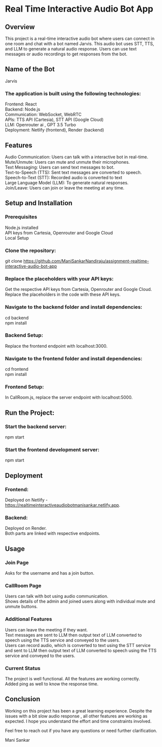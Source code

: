 # Real Time Interactive Audio Bot App
## Overview
This project is a real-time interactive audio bot where users can connect in one room and chat with a bot named Jarvis. This audio bot uses STT, TTS, and LLM to generate a natural audio response. Users can use text messages or audio recordings to get responses from the bot.

## Name of the Bot
Jarvis

### The application is built using the following technologies:
Frontend: React \
Backend: Node.js \
Communication: WebSocket, WebRTC \
APIs: TTS API (Cartesia), STT API (Google Cloud) \
LLM: Openrouter ai , GPT 3.5 Turbo \
Deployment: Netlify (frontend), Render (backend) 

## Features
Audio Communication: Users can talk with a interactive bot in real-time. \
Mute/Unmute: Users can mute and unmute their microphones.\
Text Messaging: Users can send text messages to bot.\
Text-to-Speech (TTS): Sent text messages are converted to speech.\
Speech-to-Text (STT): Recorded audio is converted to text \
Large Language Model (LLM): To generate natural responses.\
Join/Leave: Users can join or leave the meeting at any time.

## Setup and Installation
### Prerequisites
Node.js installed \
API keys from Cartesia, Openrouter and Google Cloud\
Local Setup
### Clone the repository:
git clone https://github.com/ManiSankarNandiraju/assignment-realtime-interactive-audio-bot-app
### Replace the placeholders with your API keys:
Get the respective API keys from Cartesia, Openrouter and Google Cloud.\
Replace the placeholders in the code with these API keys.
### Navigate to the backend folder and install dependencies:
cd backend\
npm install
### Backend Setup:
Replace the frontend endpoint with localhost:3000.
### Navigate to the frontend folder and install dependencies:
cd frontend\
npm install
### Frontend Setup:
In CallRoom.js, replace the server endpoint with localhost:5000.
## Run the Project:
### Start the backend server:
npm start
### Start the frontend development server:
npm start
## Deployment

### Frontend: 
Deployed on Netlify - https://realtimeinteractiveaudiobotmanisankar.netlify.app.
### Backend: 
Deployed on Render.\
Both parts are linked with respective endpoints.

## Usage
### Join Page
Asks for the username and has a join button.
### CallRoom Page
Users can talk with bot using audio communication.\
Shows details of the admin and joined users along with individual mute and unmute buttons.
### Additional Features
Users can leave the meeting if they want.\
Text messages are sent to LLM then output text of LLM converted to speech using the TTS service and conveyed to the users.\
Users can record audio, which is converted to text using the STT service and sent to LLM then output text of LLM converted to speech using the TTS service and conveyed to the users.
### Current Status
The project is well functional. All the features are working correctly.\
Added ping as well to know the response time.

## Conclusion
Working on this project has been a great learning experience. Despite the issues with a bit slow audio response , all other features are working as expected. I hope you understand the effort and time constraints involved.

Feel free to reach out if you have any questions or need further clarification.

Mani Sankar
